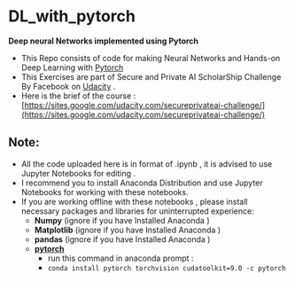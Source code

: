 # DL_with_pytorch
**Deep neural Networks implemented using Pytorch** 


 - This  Repo consists of code for making Neural Networks and Hands-on Deep Learning with [Pytorch](https://pytorch.org)
- This Exercises are part of Secure and Private AI ScholarShip Challenge By Facebook on [Udacity](https://udacity.com) . 
-  Here is the brief of the course : [https://sites.google.com/udacity.com/secureprivateai-challenge/](https://sites.google.com/udacity.com/secureprivateai-challenge/)

## Note:
 - All the code uploaded here is in format of .ipynb , it is advised to use Jupyter Notebooks for editing .
 - I recommend you to install Anaconda Distribution and use Jupyter Notebooks for working with these notebooks.
 - If you are working offline with these notebooks , please install necessary packages and libraries  for uninterrupted experience:
	 - **Numpy** (ignore if you have Installed Anaconda )
	 - **Matplotlib** (ignore if you have Installed Anaconda )
	 - **pandas** (ignore if you have Installed Anaconda )
	 - **[pytorch](https://pytorch.org/)** 
		 - run this command in anaconda prompt :
		 - `conda install pytorch torchvision cudatoolkit=9.0 -c pytorch`
	 
